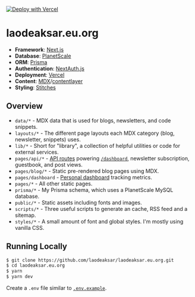 [![Deploy with Vercel](https://vercel.com/button)](https://vercel.com/new/git/external?repository-url=https%3A%2F%2Fgithub.com%2Flaodeaksar%2Flaodeaksar.eu.org)

# laodeaksar.eu.org

<!--     "postbuild": "NODE_OPTIONS='--experimental-json-modules' node ./scripts/generate-rss.mjs && node ./scripts/generate-sitemap.mjs",
 -->

- **Framework**: [Next.js](https://nextjs.org/)
- **Database**: [PlanetScale](https://planetscale.com)
- **ORM**: [Prisma](https://prisma.io/)
- **Authentication**: [NextAuth.js](https://next-auth.js.org/)
- **Deployment**: [Vercel](https://vercel.com)
- **Content**: [MDX](https://github.com/mdx-js/mdx)/[contentlayer]()
- **Styling**: [Stitches](https://stitches.dev/)

## Overview

- `data/*` - MDX data that is used for blogs, newsletters, and code snippets.
- `layouts/*` - The different page layouts each MDX category (blog, newsletter, snippets) uses.
- `lib/*` - Short for "library", a collection of helpful utilities or code for external services.
- `pages/api/*` - [API routes](https://nextjs.org/docs/api-routes/introduction) powering [`/dashboard`](https://laodeaksar.eu.org/dashboard), newsletter subscription, guestbook, and post views.
- `pages/blog/*` - Static pre-rendered blog pages using MDX.
- `pages/dashboard` - [Personal dashboard](https://laodeaksar.eu.org/dashboard) tracking metrics.
- `pages/*` - All other static pages.
- `prisma/*` - My Prisma schema, which uses a PlanetScale MySQL database.
- `public/*` - Static assets including fonts and images.
- `scripts/*` - Three useful scripts to generate an cache, RSS feed and a sitemap.
- `styles/*` - A small amount of font and global styles. I'm mostly using vanilla CSS.

## Running Locally

```bash
$ git clone https://github.com/laodeaksar/laodeaksar.eu.org.git
$ cd laodeaksar.eu.org
$ yarn
$ yarn dev
```

Create a `.env` file similar to [`.env.example`](https://github.com/laodeaksar/laodeaksar.eu.org/blob/main/.env.example).
